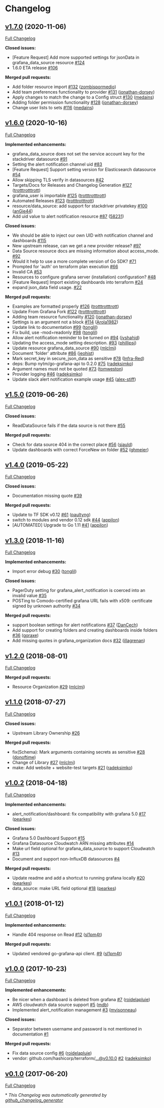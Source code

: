 # Changelog

## [v1.7.0](https://github.com/grafana/terraform-provider-grafana/tree/v1.7.0) (2020-11-06)

[Full Changelog](https://github.com/grafana/terraform-provider-grafana/compare/v1.6.0...v1.7.0)

**Closed issues:**

- \[Feature Request\] Add more supported settings for jsonData in grafana\_data\_source resource [\#124](https://github.com/grafana/terraform-provider-grafana/issues/124)
- 1.6.0 ETA release [\#106](https://github.com/grafana/terraform-provider-grafana/issues/106)

**Merged pull requests:**

- Add folder resource import [\#132](https://github.com/grafana/terraform-provider-grafana/pull/132) ([zombispormedio](https://github.com/zombispormedio))
- Add team preferences functionality to provider [\#131](https://github.com/grafana/terraform-provider-grafana/pull/131) ([jonathan-dorsey](https://github.com/jonathan-dorsey))
- Apply changes to match the change to a Config struct [\#130](https://github.com/grafana/terraform-provider-grafana/pull/130) ([medains](https://github.com/medains))
- Adding folder permission functionality [\#128](https://github.com/grafana/terraform-provider-grafana/pull/128) ([jonathan-dorsey](https://github.com/jonathan-dorsey))
- Change user lists to sets [\#116](https://github.com/grafana/terraform-provider-grafana/pull/116) ([medains](https://github.com/medains))

## [v1.6.0](https://github.com/grafana/terraform-provider-grafana/tree/v1.6.0) (2020-10-16)

[Full Changelog](https://github.com/grafana/terraform-provider-grafana/compare/v1.5.0...v1.6.0)

**Implemented enhancements:**

- grafana\_data\_source does not set the service account key for the stackdriver datasource [\#91](https://github.com/grafana/terraform-provider-grafana/issues/91)
- Setting the alert notification channel uid [\#83](https://github.com/grafana/terraform-provider-grafana/issues/83)
- \[Feature Request\] Support setting version for Elasticsearch datasource [\#54](https://github.com/grafana/terraform-provider-grafana/issues/54)
- Allow skipping TLS verify in datasources [\#42](https://github.com/grafana/terraform-provider-grafana/issues/42)
- Targets/Docs for Releases and Changelog Generation [\#127](https://github.com/grafana/terraform-provider-grafana/pull/127) ([trotttrotttrott](https://github.com/trotttrotttrott))
- grafana\_user is importable [\#125](https://github.com/grafana/terraform-provider-grafana/pull/125) ([trotttrotttrott](https://github.com/trotttrotttrott))
- Automated Releases [\#123](https://github.com/grafana/terraform-provider-grafana/pull/123) ([trotttrotttrott](https://github.com/trotttrotttrott))
- resource/data\_source: add support for stackdriver privatekey [\#100](https://github.com/grafana/terraform-provider-grafana/pull/100) ([anGie44](https://github.com/anGie44))
- Add uid value to alert notification resource [\#87](https://github.com/grafana/terraform-provider-grafana/pull/87) ([58231](https://github.com/58231))

**Closed issues:**

- We should be able to inject our own UID with notification channel and dashboards [\#115](https://github.com/grafana/terraform-provider-grafana/issues/115)
- New upstream release, can we get a new provider release? [\#97](https://github.com/grafana/terraform-provider-grafana/issues/97)
- Data Source resource docs are missing information about access\_mode. [\#92](https://github.com/grafana/terraform-provider-grafana/issues/92)
- Would it help to use a more complete version of Go SDK? [\#71](https://github.com/grafana/terraform-provider-grafana/issues/71)
- Prompted for 'auth' on terraform plan execution [\#66](https://github.com/grafana/terraform-provider-grafana/issues/66)
- Invalid CA [\#53](https://github.com/grafana/terraform-provider-grafana/issues/53)
- Resources to configure grafana server \(installation\) configuration? [\#48](https://github.com/grafana/terraform-provider-grafana/issues/48)
- \[Feature Request\] Import existing dashboards into terraform [\#24](https://github.com/grafana/terraform-provider-grafana/issues/24)
- expand json\_data field usage. [\#22](https://github.com/grafana/terraform-provider-grafana/issues/22)

**Merged pull requests:**

- Examples are formatted properly [\#126](https://github.com/grafana/terraform-provider-grafana/pull/126) ([trotttrotttrott](https://github.com/trotttrotttrott))
- Update From Grafana Fork [\#122](https://github.com/grafana/terraform-provider-grafana/pull/122) ([trotttrotttrott](https://github.com/trotttrotttrott))
- Adding team resource functionality [\#120](https://github.com/grafana/terraform-provider-grafana/pull/120) ([jonathan-dorsey](https://github.com/jonathan-dorsey))
- Settings is an argument not a block [\#114](https://github.com/grafana/terraform-provider-grafana/pull/114) ([Arola1982](https://github.com/Arola1982))
- Update link to documentation [\#99](https://github.com/grafana/terraform-provider-grafana/pull/99) ([tonglil](https://github.com/tonglil))
- Fix build, use -mod=readonly [\#98](https://github.com/grafana/terraform-provider-grafana/pull/98) ([tonglil](https://github.com/tonglil))
- Allow alert notification reminder to be turned on [\#94](https://github.com/grafana/terraform-provider-grafana/pull/94) ([jvshahid](https://github.com/jvshahid))
- Updating the access\_mode setting description. [\#93](https://github.com/grafana/terraform-provider-grafana/pull/93) ([phillipsj](https://github.com/phillipsj))
- Update resource grafana\_data\_source [\#90](https://github.com/grafana/terraform-provider-grafana/pull/90) ([mlclmj](https://github.com/mlclmj))
- Document 'folder' attribute [\#86](https://github.com/grafana/terraform-provider-grafana/pull/86) ([jeohist](https://github.com/jeohist))
- Mark secret\_key in secure\_json\_data as sensitive [\#78](https://github.com/grafana/terraform-provider-grafana/pull/78) ([Infra-Red](https://github.com/Infra-Red))
- deps: Bump nytm/go-grafana-api to 0.2.0 [\#75](https://github.com/grafana/terraform-provider-grafana/pull/75) ([radeksimko](https://github.com/radeksimko))
- Argument names must not be quoted [\#73](https://github.com/grafana/terraform-provider-grafana/pull/73) ([tomweston](https://github.com/tomweston))
- Provider logging [\#46](https://github.com/grafana/terraform-provider-grafana/pull/46) ([radeksimko](https://github.com/radeksimko))
- Update slack alert notification example usage [\#45](https://github.com/grafana/terraform-provider-grafana/pull/45) ([alex-stiff](https://github.com/alex-stiff))

## [v1.5.0](https://github.com/grafana/terraform-provider-grafana/tree/v1.5.0) (2019-06-26)

[Full Changelog](https://github.com/grafana/terraform-provider-grafana/compare/v1.4.0...v1.5.0)

**Closed issues:**

- ReadDataSource fails if the data source is not there [\#55](https://github.com/grafana/terraform-provider-grafana/issues/55)

**Merged pull requests:**

- Check for data source 404 in the correct place [\#56](https://github.com/grafana/terraform-provider-grafana/pull/56) ([sjauld](https://github.com/sjauld))
- Update dashboards with correct ForceNew on folder [\#52](https://github.com/grafana/terraform-provider-grafana/pull/52) ([ghmeier](https://github.com/ghmeier))

## [v1.4.0](https://github.com/grafana/terraform-provider-grafana/tree/v1.4.0) (2019-05-22)

[Full Changelog](https://github.com/grafana/terraform-provider-grafana/compare/v1.3.0...v1.4.0)

**Closed issues:**

- Documentation missing quote [\#39](https://github.com/grafana/terraform-provider-grafana/issues/39)

**Merged pull requests:**

- Update to TF SDK v0.12 [\#61](https://github.com/grafana/terraform-provider-grafana/pull/61) ([paultyng](https://github.com/paultyng))
- switch to modules and vendor 0.12 sdk [\#44](https://github.com/grafana/terraform-provider-grafana/pull/44) ([appilon](https://github.com/appilon))
- \[AUTOMATED\] Upgrade to Go 1.11 [\#41](https://github.com/grafana/terraform-provider-grafana/pull/41) ([appilon](https://github.com/appilon))

## [v1.3.0](https://github.com/grafana/terraform-provider-grafana/tree/v1.3.0) (2018-11-16)

[Full Changelog](https://github.com/grafana/terraform-provider-grafana/compare/v1.2.0...v1.3.0)

**Implemented enhancements:**

- Import error debug [\#30](https://github.com/grafana/terraform-provider-grafana/pull/30) ([tonglil](https://github.com/tonglil))

**Closed issues:**

- PagerDuty setting for grafana\_alert\_notification is coerced into an invalid value [\#35](https://github.com/grafana/terraform-provider-grafana/issues/35)
- POSTing to Comodo-certified grafana URL fails with x509: certificate signed by unknown authority [\#34](https://github.com/grafana/terraform-provider-grafana/issues/34)

**Merged pull requests:**

- support boolean settings for alert notifications [\#37](https://github.com/grafana/terraform-provider-grafana/pull/37) ([DanCech](https://github.com/DanCech))
- Add support for creating folders and creating dashboards inside folders [\#36](https://github.com/grafana/terraform-provider-grafana/pull/36) ([goraxe](https://github.com/goraxe))
- Add missing quotes in grafana\_organization docs [\#32](https://github.com/grafana/terraform-provider-grafana/pull/32) ([illagrenan](https://github.com/illagrenan))

## [v1.2.0](https://github.com/grafana/terraform-provider-grafana/tree/v1.2.0) (2018-08-01)

[Full Changelog](https://github.com/grafana/terraform-provider-grafana/compare/v1.1.0...v1.2.0)

**Merged pull requests:**

- Resource Organization [\#29](https://github.com/grafana/terraform-provider-grafana/pull/29) ([mlclmj](https://github.com/mlclmj))

## [v1.1.0](https://github.com/grafana/terraform-provider-grafana/tree/v1.1.0) (2018-07-27)

[Full Changelog](https://github.com/grafana/terraform-provider-grafana/compare/v1.0.2...v1.1.0)

**Closed issues:**

- Upstream Library Ownership [\#26](https://github.com/grafana/terraform-provider-grafana/issues/26)

**Merged pull requests:**

- fix\(Schema\): Mark arguments containing secrets as sensitive [\#28](https://github.com/grafana/terraform-provider-grafana/pull/28) ([donoftime](https://github.com/donoftime))
- Change of Library [\#27](https://github.com/grafana/terraform-provider-grafana/pull/27) ([mlclmj](https://github.com/mlclmj))
- make: Add website + website-test targets [\#21](https://github.com/grafana/terraform-provider-grafana/pull/21) ([radeksimko](https://github.com/radeksimko))

## [v1.0.2](https://github.com/grafana/terraform-provider-grafana/tree/v1.0.2) (2018-04-18)

[Full Changelog](https://github.com/grafana/terraform-provider-grafana/compare/v1.0.1...v1.0.2)

**Implemented enhancements:**

- alert\_notification/dashboard: fix compatibility with grafana 5.0 [\#17](https://github.com/grafana/terraform-provider-grafana/pull/17) ([pearkes](https://github.com/pearkes))

**Closed issues:**

- Grafana 5.0 Dashboard Support [\#15](https://github.com/grafana/terraform-provider-grafana/issues/15)
- Grafana Datasource Cloudwatch ARN missing attributes [\#14](https://github.com/grafana/terraform-provider-grafana/issues/14)
- Make url field optional for grafana\_data\_source to support Cloudwatch [\#13](https://github.com/grafana/terraform-provider-grafana/issues/13)
- Document and support non-InfluxDB datasources [\#4](https://github.com/grafana/terraform-provider-grafana/issues/4)

**Merged pull requests:**

- Update readme and add a shortcut to running grafana locally [\#20](https://github.com/grafana/terraform-provider-grafana/pull/20) ([pearkes](https://github.com/pearkes))
- data\_source: make URL field optional [\#18](https://github.com/grafana/terraform-provider-grafana/pull/18) ([pearkes](https://github.com/pearkes))

## [v1.0.1](https://github.com/grafana/terraform-provider-grafana/tree/v1.0.1) (2018-01-12)

[Full Changelog](https://github.com/grafana/terraform-provider-grafana/compare/v1.0.0...v1.0.1)

**Implemented enhancements:**

- Handle 404 response on Read [\#12](https://github.com/grafana/terraform-provider-grafana/pull/12) ([sl1pm4t](https://github.com/sl1pm4t))

**Merged pull requests:**

- Updated vendored go-grafana-api client. [\#9](https://github.com/grafana/terraform-provider-grafana/pull/9) ([sl1pm4t](https://github.com/sl1pm4t))

## [v1.0.0](https://github.com/grafana/terraform-provider-grafana/tree/v1.0.0) (2017-10-23)

[Full Changelog](https://github.com/grafana/terraform-provider-grafana/compare/v0.1.0...v1.0.0)

**Implemented enhancements:**

- Be nicer when a dashboard is deleted from grafana [\#7](https://github.com/grafana/terraform-provider-grafana/pull/7) ([roidelapluie](https://github.com/roidelapluie))
- AWS cloudwatch data source support [\#5](https://github.com/grafana/terraform-provider-grafana/pull/5) ([mdb](https://github.com/mdb))
- Implemented alert\_notification management [\#3](https://github.com/grafana/terraform-provider-grafana/pull/3) ([mvisonneau](https://github.com/mvisonneau))

**Closed issues:**

- Separator between username and password is not mentioned in documentation [\#1](https://github.com/grafana/terraform-provider-grafana/issues/1)

**Merged pull requests:**

- Fix data source config [\#6](https://github.com/grafana/terraform-provider-grafana/pull/6) ([roidelapluie](https://github.com/roidelapluie))
- vendor: github.com/hashicorp/terraform/...@v0.10.0 [\#2](https://github.com/grafana/terraform-provider-grafana/pull/2) ([radeksimko](https://github.com/radeksimko))

## [v0.1.0](https://github.com/grafana/terraform-provider-grafana/tree/v0.1.0) (2017-06-20)

[Full Changelog](https://github.com/grafana/terraform-provider-grafana/compare/6e45b80f7bbe6f449a4641a3f32213a9226d7830...v0.1.0)



\* *This Changelog was automatically generated by [github_changelog_generator](https://github.com/github-changelog-generator/github-changelog-generator)*
